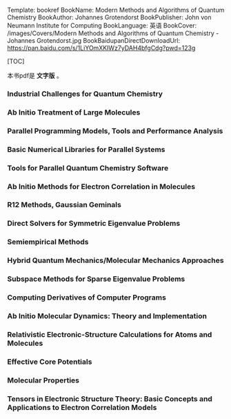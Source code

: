 Template: bookref
BookName: Modern Methods and Algorithms of Quantum Chemistry
BookAuthor: Johannes Grotendorst
BookPublisher: John von Neumann Institute for Computing
BookLanguage: 英语
BookCover: /images/Covers/Modern Methods and Algorithms of Quantum Chemistry - Johannes Grotendorst.jpg
BookBaidupanDirectDownloadUrl: https://pan.baidu.com/s/1LiYOmXKIWz7yDAH4bfgCdg?pwd=123g 

[TOC]

本书pdf是 **文字版** 。


### Industrial Challenges for Quantum Chemistry

### Ab Initio Treatment of Large Molecules

### Parallel Programming Models, Tools and Performance Analysis

### Basic Numerical Libraries for Parallel Systems

### Tools for Parallel Quantum Chemistry Software

### Ab Initio Methods for Electron Correlation in Molecules

### R12 Methods, Gaussian Geminals

### Direct Solvers for Symmetric Eigenvalue Problems

### Semiempirical Methods

### Hybrid Quantum Mechanics/Molecular Mechanics Approaches

### Subspace Methods for Sparse Eigenvalue Problems

### Computing Derivatives of Computer Programs

### Ab Initio Molecular Dynamics: Theory and Implementation

### Relativistic Electronic-Structure Calculations for Atoms and Molecules

### Effective Core Potentials

### Molecular Properties

### Tensors in Electronic Structure Theory: Basic Concepts and Applications to Electron Correlation Models
